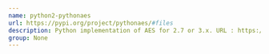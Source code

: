```yaml
---
name: python2-pythonaes
url: https://pypi.org/project/pythonaes/#files
description: Python implementation of AES for 2.7 or 3.x. URL : https://pypi.org/project/pythonaes/#files Groups : None
group: None
---
```

